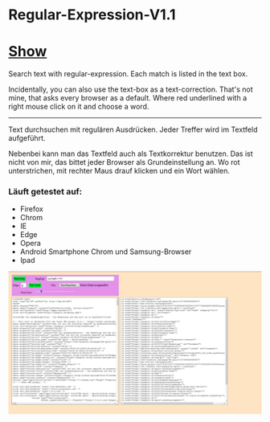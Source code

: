 # Regular-Expression-V1.1

# [Show](https://sauternic.github.io/Regular-Expression-V1.1/)

Search text with regular-expression.
Each match is listed in the text box.

Incidentally, you can also use the text-box as a text-correction.
That's not mine, that asks every browser as a default.
Where red underlined with a right mouse click on it and choose a word.

---

Text durchsuchen mit regulären Ausdrücken.
Jeder Treffer wird im Textfeld aufgeführt.

Nebenbei kann man das Textfeld auch als Textkorrektur benutzen.
Das ist nicht von mir, das bittet jeder Browser als Grundeinstellung an.
Wo rot unterstrichen, mit rechter Maus drauf klicken und ein Wort wählen.

### Läuft getestet auf:

- Firefox
- Chrom
- IE
- Edge
- Opera
- Android Smartphone Chrom und Samsung-Browser
- Ipad

![Bild](https://github.com/sauternic/Gif_Bilder/blob/master/RegExp.png)

